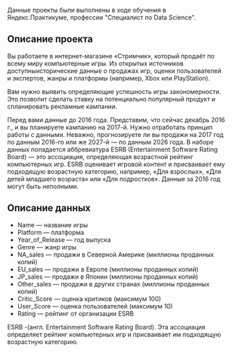 Данные проекты были выполнены в ходе обучения в Яндекс.Практикуме, профессии "Специалист по Data Science".

## Описание проекта

Вы работаете в интернет-магазине «Стримчик», который продаёт по всему миру компьютерные игры. Из открытых источников доступныисторические данные о продажах игр, оценки пользователей и экспертов, жанры и платформы (например, Xbox или PlayStation).

Вам нужно выявить определяющие успешность игры закономерности. Это позволит сделать ставку на потенциально популярный продукт и спланировать рекламные кампании.

Перед вами данные до 2016 года. Представим, что сейчас декабрь 2016 г., и вы планируете кампанию на 2017-й. Нужно отработать принцип работы с данными. Неважно, прогнозируете ли вы продажи на 2017 год по данным 2016-го или же 2027-й — по данным 2026 года. В наборе данных попадается аббревиатура ESRB (Entertainment Software Rating Board) — это ассоциация, определяющая возрастной рейтинг компьютерных игр. ESRB оценивает игровой контент и присваивает ему подходящую возрастную категорию, например, «Для взрослых», «Для детей младшего возраста» или «Для подростков».
Данные за 2016 год могут быть неполными.

## Описание данных

*	Name — название игры
*	Platform — платформа
*	Year_of_Release — год выпуска
*	Genre — жанр игры
*	NA_sales — продажи в Северной Америке (миллионы проданных копий)
*	EU_sales — продажи в Европе (миллионы проданных копий)
*	JP_sales — продажи в Японии (миллионы проданных копий)
*	Other_sales — продажи в других странах (миллионы проданных копий)
*	Critic_Score — оценка критиков (максимум 100)
*	User_Score — оценка пользователей (максимум 10)
*	Rating — рейтинг от организации ESRB 

ESRB -(англ. Entertainment Software Rating Board). Эта ассоциация определяет рейтинг компьютерных игр и присваивает им подходящую возрастную категорию.

